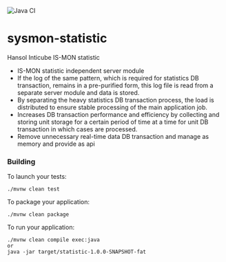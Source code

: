 ![Java CI](https://github.com/frjufvjn/sysmon-statistic/workflows/Java%20CI/badge.svg?branch=dev)
# sysmon-statistic

Hansol Inticube IS-MON statistic        
  - IS-MON statistic independent server module
  - If the log of the same pattern, which is required for statistics DB transaction, remains in a pre-purified form, this log file is read from a separate server module and data is stored.
  - By separating the heavy statistics DB transaction process, the load is distributed to ensure stable processing of the main application job.
  - Increases DB transaction performance and efficiency by collecting and storing unit storage for a certain period of time at a time for unit DB transaction in which cases are processed.
  - Remove unnecessary real-time data DB transaction and manage as memory and provide as api

### Building

To launch your tests:
```
./mvnw clean test
```

To package your application:
```
./mvnw clean package
```

To run your application:
```
./mvnw clean compile exec:java
or 
java -jar target/statistic-1.0.0-SNAPSHOT-fat
```
